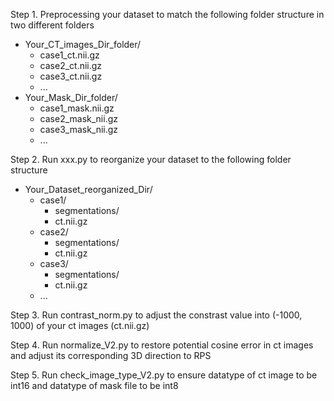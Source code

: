 Step 1. Preprocessing your dataset to match the following folder structure in two different folders
- Your_CT_images_Dir_folder/
  - case1_ct.nii.gz
  - case2_ct.nii.gz
  - case3_ct.nii.gz
  - ...
- Your_Mask_Dir_folder/
  - case1_mask.nii.gz
  - case2_mask_nii.gz
  - case3_mask_nii.gz
  - ...

Step 2. Run xxx.py to reorganize your dataset to the following folder structure
- Your_Dataset_reorganized_Dir/
  - case1/
    - segmentations/
    - ct.nii.gz
  - case2/
    - segmentations/
    - ct.nii.gz
  - case3/
    - segmentations/
    - ct.nii.gz
  - ...

Step 3. Run contrast_norm.py to adjust the constrast value into (-1000, 1000) of your ct images (ct.nii.gz)

Step 4. Run normalize_V2.py to restore potential cosine error in ct images and adjust its corresponding 3D direction to RPS

Step 5. Run check_image_type_V2.py to ensure datatype of ct image to be int16 and datatype of mask file to be int8
